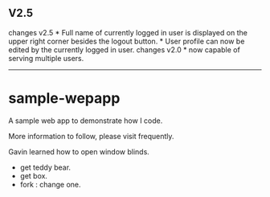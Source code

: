 V2.5
----------------------------------------------------
changes v2.5
	* Full name of currently logged in user is displayed on the upper right corner besides the logout button.
	* User profile can now be edited by the currently logged in user.
changes v2.0
	* now capable of serving multiple users.

----------------------------------------------------
# sample-wepapp
A sample web app to demonstrate how I code.

More information to follow, please visit frequently.

Gavin learned how to open window blinds.

* get teddy bear.
* get box.
* fork : change one.
